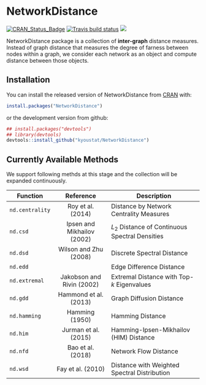 
<!-- README.md is generated from README.Rmd. Please edit that file -->
NetworkDistance
===============

<!-- badges: start -->
[![CRAN\_Status\_Badge](http://www.r-pkg.org/badges/version/NetworkDistance?color=green)](https://cran.r-project.org/package=NetworkDistance) [![Travis build status](https://travis-ci.org/kyoustat/NetworkDistance.svg?branch=master)](https://travis-ci.org/kyoustat/NetworkDistance) [![](https://cranlogs.r-pkg.org/badges/NetworkDistance)](https://cran.r-project.org/package=NetworkDistance) <!-- badges: end -->

NetworkDistance package is a collection of **inter-graph** distance measures. Instead of graph distance that measures the degree of farness between nodes within a graph, we consider each network as an object and compute distance between those objects.

Installation
------------

You can install the released version of NetworkDistance from [CRAN](https://CRAN.R-project.org) with:

``` r
install.packages("NetworkDistance")
```

or the development version from github:

``` r
## install.packages("devtools")
## library(devtools)
devtools::install_github("kyoustat/NetworkDistance")
```

Currently Available Methods
---------------------------

We support following methds at this stage and the collection will be expanded continuously.

<table>
<colgroup>
<col width="16%" />
<col width="30%" />
<col width="52%" />
</colgroup>
<thead>
<tr class="header">
<th>Function</th>
<th align="center">Reference</th>
<th>Description</th>
</tr>
</thead>
<tbody>
<tr class="odd">
<td><code>nd.centrality</code></td>
<td align="center">Roy et al. (2014)</td>
<td>Distance by Network Centrality Measures</td>
</tr>
<tr class="even">
<td><code>nd.csd</code></td>
<td align="center">Ipsen and Mikhailov (2002)</td>
<td><span class="math inline"><em>L</em><sub>2</sub></span> Distance of Continuous Spectral Densities</td>
</tr>
<tr class="odd">
<td><code>nd.dsd</code></td>
<td align="center">Wilson and Zhu (2008)</td>
<td>Discrete Spectral Distance</td>
</tr>
<tr class="even">
<td><code>nd.edd</code></td>
<td align="center"></td>
<td>Edge Difference Distance</td>
</tr>
<tr class="odd">
<td><code>nd.extremal</code></td>
<td align="center">Jakobson and Rivin (2002)</td>
<td>Extremal Distance with Top-<span class="math inline"><em>k</em></span> Eigenvalues</td>
</tr>
<tr class="even">
<td><code>nd.gdd</code></td>
<td align="center">Hammond et al. (2013)</td>
<td>Graph Diffusion Distance</td>
</tr>
<tr class="odd">
<td><code>nd.hamming</code></td>
<td align="center">Hamming (1950)</td>
<td>Hamming Distance</td>
</tr>
<tr class="even">
<td><code>nd.him</code></td>
<td align="center">Jurman et al. (2015)</td>
<td>Hamming-Ipsen-Mikhailov (HIM) Distance</td>
</tr>
<tr class="odd">
<td><code>nd.nfd</code></td>
<td align="center">Bao et al. (2018)</td>
<td>Network Flow Distance</td>
</tr>
<tr class="even">
<td><code>nd.wsd</code></td>
<td align="center">Fay et al. (2010)</td>
<td>Distance with Weighted Spectral Distribution</td>
</tr>
</tbody>
</table>
